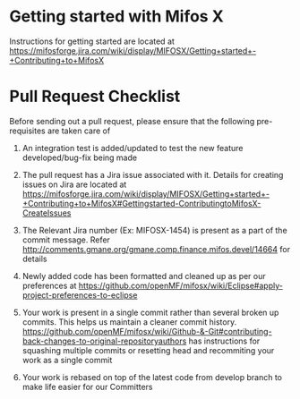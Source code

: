 # Getting started with Mifos X
Instructions for getting started are located at https://mifosforge.jira.com/wiki/display/MIFOSX/Getting+started+-+Contributing+to+MifosX

# Pull Request Checklist
Before sending out a pull request, please ensure that the following pre-requisites are taken care of

1. An integration test is added/updated to test the new feature developed/bug-fix being made

1. The pull request has a Jira issue associated with it. Details for creating issues on Jira are located at https://mifosforge.jira.com/wiki/display/MIFOSX/Getting+started+-+Contributing+to+MifosX#Gettingstarted-ContributingtoMifosX-CreateIssues

1. The Relevant Jira number (Ex: MIFOSX-1454) is present as a part of the commit message. Refer http://comments.gmane.org/gmane.comp.finance.mifos.devel/14664 for details

1. Newly added code has been formatted and cleaned up as per our preferences at https://github.com/openMF/mifosx/wiki/Eclipse#apply-project-preferences-to-eclipse

1. Your work is present in a single commit rather than several broken up commits. This helps us maintain a cleaner commit history.  https://github.com/openMF/mifosx/wiki/Github-&-Git#contributing-back-changes-to-original-repositoryauthors has instructions for squashing multiple commits or resetting head and recommiting your work as a single commit

1. Your work is rebased on top of the latest code from develop branch to make life easier for our Committers

